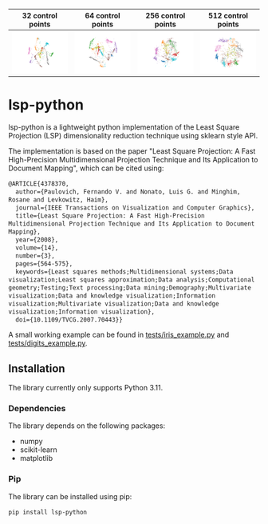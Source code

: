 32 control points             |  64 control points | 256 control points             |  512 control points
:-------------------------:|:-------------------------:|:-------------------------:|:-------------------------:
![](./assets/digits_32.png)  |  ![](./assets/digits_64.png)  |  ![](./assets/digits_256.png)  |  ![](./assets/digits_512.png)

# lsp-python

lsp-python is a lightweight python implementation of the Least Square Projection (LSP) dimensionality reduction technique using sklearn style API.

The implementation is based on the paper "Least Square Projection: A Fast High-Precision Multidimensional Projection Technique and Its Application to Document Mapping", which can be cited using:

```
@ARTICLE{4378370,
  author={Paulovich, Fernando V. and Nonato, Luis G. and Minghim, Rosane and Levkowitz, Haim},
  journal={IEEE Transactions on Visualization and Computer Graphics}, 
  title={Least Square Projection: A Fast High-Precision Multidimensional Projection Technique and Its Application to Document Mapping}, 
  year={2008},
  volume={14},
  number={3},
  pages={564-575},
  keywords={Least squares methods;Multidimensional systems;Data visualization;Least squares approximation;Data analysis;Computational geometry;Testing;Text processing;Data mining;Demography;Multivariate visualization;Data and knowledge visualization;Information visualization;Multivariate visualization;Data and knowledge visualization;Information visualization},
  doi={10.1109/TVCG.2007.70443}}
```

A small working example can be found in [tests/iris_example.py](tests/iris_example.py) and [tests/digits_example.py](tests/digits_example.py).

## Installation
The library currently only supports Python 3.11.

### Dependencies
The library depends on the following packages:
- numpy
- scikit-learn
- matplotlib

### Pip
The library can be installed using pip:

```bash
pip install lsp-python
```